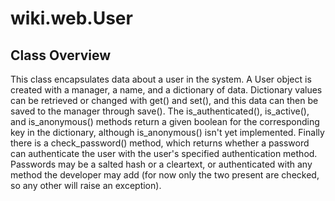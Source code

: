 # wiki.web.User

## Class Overview

This class encapsulates data about a user in the system. A User object is created with a manager, a name, and a dictionary of data. Dictionary values can be retrieved or changed with get() and set(), and this data can then be saved to the manager through save(). The is_authenticated(), is_active(), and is_anonymous() methods return a given boolean for the corresponding key in the dictionary, although is_anonymous() isn't yet implemented. Finally there is a check_password() method, which returns whether a password can authenticate the user with the user's specified authentication method. Passwords may be a salted hash or a cleartext, or authenticated with any method the developer may add (for now only the two present are checked, so any other will raise an exception).